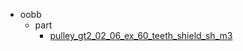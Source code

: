* oobb
  * part
    * [pulley_gt2_02_06_ex_60_teeth_shield_sh_m3](oobb/part/pulley_gt2_02_06_ex_60_teeth_shield_sh_m3)
